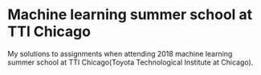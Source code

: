 # Machine learning summer school at TTI Chicago
My solutions to assignments when attending 2018 machine learning summer school at TTI Chicago(Toyota Technological Institute at Chicago).
